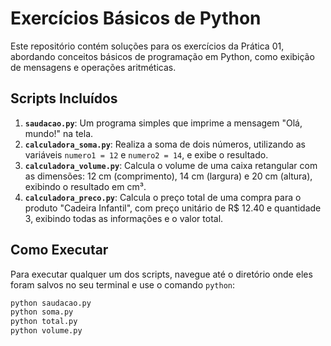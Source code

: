 # Exercícios Básicos de Python

Este repositório contém soluções para os exercícios da Prática 01, abordando conceitos básicos de programação em Python, como exibição de mensagens e operações aritméticas.

## Scripts Incluídos

1. **`saudacao.py`**: Um programa simples que imprime a mensagem "Olá, mundo!" na tela.
2. **`calculadora_soma.py`**: Realiza a soma de dois números, utilizando as variáveis `numero1 = 12` e `numero2 = 14`, e exibe o resultado.
3. **`calculadora_volume.py`**: Calcula o volume de uma caixa retangular com as dimensões: 12 cm (comprimento), 14 cm (largura) e 20 cm (altura), exibindo o resultado em cm³.
4. **`calculadora_preco.py`**: Calcula o preço total de uma compra para o produto "Cadeira Infantil", com preço unitário de R$ 12.40 e quantidade 3, exibindo todas as informações e o valor total.

## Como Executar

Para executar qualquer um dos scripts, navegue até o diretório onde eles foram salvos no seu terminal e use o comando `python`:

```bash
python saudacao.py
python soma.py
python total.py
python volume.py

